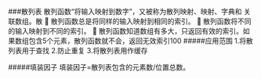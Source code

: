 ###散列表
散列函数“将输入映射到数字”，又被称为散列映射、映射、字典和 关联数组。散
 散列函数总是将同样的输入映射到相同的索引。
 散列函数将不同的输入映射到不同的索引。
 散列函数知道数组有多大，只返回有效的索引。如果数组包含5个元素，散列函数就不会，返回无效索引100
#####应用范围
1.将散列表用于查找
2.防止重复
3.将散列表用作缓存

#####填装因子
填装因子=散列表包含的元素数/位置总数。
